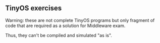 ## TinyOS exercises

Warning: these are not complete TinyOS programs but only fragment of code that are required as a solution for Middleware exam.

Thus, they can't be compiled and simulated "as is".
